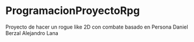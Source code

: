 # ProgramacionProyectoRpg
Proyecto de hacer un rogue like 2D con combate basado en Persona Daniel Berzal Alejandro Lana
